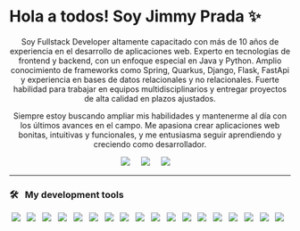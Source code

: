 <h1>Hola a todos! Soy Jimmy Prada ✨</h1>

<p align='center'>
 Soy Fullstack Developer altamente capacitado con más de 10 años de experiencia en el desarrollo de aplicaciones web. Experto en tecnologías de frontend y backend, con un enfoque especial en Java y Python. Amplio conocimiento de frameworks como Spring, Quarkus, Django, Flask, FastApi y experiencia en bases de datos relacionales y no relacionales. Fuerte habilidad para trabajar en equipos multidisciplinarios y entregar proyectos de alta calidad en plazos ajustados.
</p>

<p align='center'>
  Siempre estoy buscando ampliar mis habilidades y mantenerme al día con los últimos avances en el campo. Me apasiona crear aplicaciones web bonitas, intuitivas y funcionales, y me entusiasma seguir aprendiendo y creciendo como desarrollador.
</p>

<p align='center'>
  <a href="https://twitter.com/jprada1984"><img src="https://img.shields.io/badge/twitter-%231DA1F2.svg?&style=for-the-badge&logo=twitter&logoColor=white" /></a>&nbsp;&nbsp;&nbsp;&nbsp;
  <a href="https://www.linkedin.com/in/jimmy-prada-guadalupe-3319b199/"><img src="https://img.shields.io/badge/linkedin-%230077B5.svg?&style=for-the-badge&logo=linkedin&logoColor=white" /></a>&nbsp;&nbsp;&nbsp;&nbsp;
  <a href="mailto:jprada1984@gmail.com?subject=Hola%20Jimmy"><img src="https://img.shields.io/badge/gmail-%23D14836.svg?&style=for-the-badge&logo=gmail&logoColor=white" /></a>&nbsp;&nbsp;&nbsp;&nbsp;
</p>
<hr>

<h3>🛠&nbsp;&nbsp;&nbsp;My development tools</h3>
<p align='center'>
  <img src="https://img.shields.io/badge/html5%20-%23e34f26.svg?&style=for-the-badge&logo=html5&logoColor=white" />&nbsp;&nbsp;
  <img src="https://img.shields.io/badge/css3%20-%232496ED.svg?&style=for-the-badge&logo=css3&logoColor=white" />&nbsp;&nbsp;
  <img src="https://img.shields.io/badge/javascript%20-%23FFCB2D.svg?&style=for-the-badge&logo=javascript&logoColor=white" />&nbsp;&nbsp;
  <img src="https://img.shields.io/badge/react%20-%2361DAFF.svg?&style=for-the-badge&logo=react&logoColor=white" />&nbsp;&nbsp;
  <img src="https://img.shields.io/badge/next.js%20-%23000.svg?&style=for-the-badge&logo=next.js&logoColor=white" />&nbsp;&nbsp;
  <img src="https://img.shields.io/badge/jest%20-%2399425B.svg?&style=for-the-badge&logo=jest&logoColor=white" />&nbsp;&nbsp;
  <img src="https://img.shields.io/badge/node.js%20-%23000.svg?&style=for-the-badge&logo=node.js&logoColor=white" />&nbsp;&nbsp;
  <img src="https://img.shields.io/badge/express%20-%23339933.svg?&style=for-the-badge&logo=express&logoColor=white" />&nbsp;&nbsp;
  <img src="https://img.shields.io/badge/typescript%20-%23016B93.svg?&style=for-the-badge&logo=typescript&logoColor=white" />&nbsp;&nbsp;
  <img src="https://img.shields.io/badge/stylus%20-%23cc6786.svg?&style=for-the-badge&logo=stylus&logoColor=white" />&nbsp;&nbsp;
  <img src="https://img.shields.io/badge/tailwindcss%20-%232496ED.svg?&style=for-the-badge&logo=tailwindcss&logoColor=white" />&nbsp;&nbsp;
  <img src="https://img.shields.io/badge/figma%20-%23764ABC.svg?&style=for-the-badge&logo=figma&logoColor=white" />&nbsp;&nbsp;
  <img src="https://img.shields.io/badge/Adobe XD%20-%23cc3099.svg?&style=for-the-badge&logo=AdobeXD&logoColor=white" />&nbsp;&nbsp;
  <img src="https://img.shields.io/badge/git%20-%23F05133.svg?&style=for-the-badge&logo=git&logoColor=white" />&nbsp;&nbsp;
  <img src="https://img.shields.io/badge/github%20-%23000.svg?&style=for-the-badge&logo=github&logoColor=white" />&nbsp;&nbsp;
  <img src="https://img.shields.io/badge/mongodb%20-%2358aa80.svg?&style=for-the-badge&logo=mongodb&logoColor=white" />&nbsp;&nbsp;
  <img src="https://img.shields.io/badge/firebase%20-%23FFCB2D.svg?&style=for-the-badge&logo=firebase&logoColor=white" />&nbsp;&nbsp;
  <img src="https://img.shields.io/badge/python%20-%23FFCB2D.svg?&style=for-the-badge&logo=python&logoColor=white" />&nbsp;&nbsp;
 
</p>

<!--
**jprada1984/jprada1984** is a ✨ _special_ ✨ repository because its `README.md` (this file) appears on your GitHub profile.

Here are some ideas to get you started:

- 🔭 I’m currently working on ...
- 🌱 I’m currently learning ...
- 👯 I’m looking to collaborate on ...
- 🤔 I’m looking for help with ...
- 💬 Ask me about ...
- 📫 How to reach me: ...
- 😄 Pronouns: ...
- ⚡ Fun fact: ...
-->
